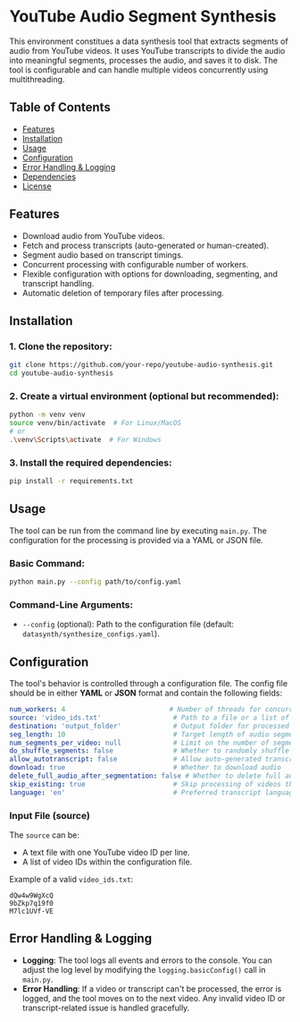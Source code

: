 # YouTube Audio Segment Synthesis

This environment constitues a data synthesis tool that extracts segments of audio from YouTube videos. It uses YouTube transcripts to divide the audio into meaningful segments, processes the audio, and saves it to disk. The tool is configurable and can handle multiple videos concurrently using multithreading.

## Table of Contents
- [Features](#features)
- [Installation](#installation)
- [Usage](#usage)
- [Configuration](#configuration)
- [Error Handling & Logging](#error-handling--logging)
- [Dependencies](#dependencies)
- [License](#license)

## Features
- Download audio from YouTube videos.
- Fetch and process transcripts (auto-generated or human-created).
- Segment audio based on transcript timings.
- Concurrent processing with configurable number of workers.
- Flexible configuration with options for downloading, segmenting, and transcript handling.
- Automatic deletion of temporary files after processing.

## Installation

### 1. Clone the repository:
```bash
git clone https://github.com/your-repo/youtube-audio-synthesis.git
cd youtube-audio-synthesis
```

### 2. Create a virtual environment (optional but recommended):
```bash
python -m venv venv
source venv/bin/activate  # For Linux/MacOS
# or
.\venv\Scripts\activate  # For Windows
```

### 3. Install the required dependencies:
```bash
pip install -r requirements.txt
```

## Usage

The tool can be run from the command line by executing `main.py`. The configuration for the processing is provided via a YAML or JSON file.

### Basic Command:
```bash
python main.py --config path/to/config.yaml
```

### Command-Line Arguments:

- `--config` (optional): Path to the configuration file (default: `datasynth/synthesize_configs.yaml`).


## Configuration

The tool's behavior is controlled through a configuration file. The config file should be in either **YAML** or **JSON** format and contain the following fields:

```yaml
num_workers: 4                          # Number of threads for concurrent processing
source: 'video_ids.txt'                  # Path to a file or a list of video IDs to process
destination: 'output_folder'             # Output folder for processed files
seg_length: 10                           # Target length of audio segments (in seconds)
num_segments_per_video: null             # Limit on the number of segments per video (optional)
do_shuffle_segments: false               # Whether to randomly shuffle segments
allow_autotranscript: false              # Allow auto-generated transcripts
download: true                           # Whether to download audio
delete_full_audio_after_segmentation: false # Whether to delete full audio after segmentation
skip_existing: true                      # Skip processing of videos that have already been processed
language: 'en'                           # Preferred transcript language (if available)
```

### Input File (source)
The `source` can be:
- A text file with one YouTube video ID per line.
- A list of video IDs within the configuration file.

Example of a valid `video_ids.txt`:
```
dQw4w9WgXcQ
9bZkp7q19f0
M7lc1UVf-VE
```

## Error Handling & Logging

- **Logging**: The tool logs all events and errors to the console. You can adjust the log level by modifying the `logging.basicConfig()` call in `main.py`.
- **Error Handling**: If a video or transcript can't be processed, the error is logged, and the tool moves on to the next video. Any invalid video ID or transcript-related issue is handled gracefully.
